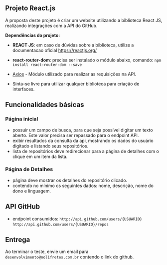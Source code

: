 ## Projeto React.js

A proposta deste projeto é criar um website utilizando a biblioteca React JS, realizando integrações com a API do GitHub.

**Dependências do projeto:**

* **REACT JS**: em caso de dúvidas sobre a biblioteca, utilize a documentacao oficial https://reactjs.org/
* **react-router-dom**: precisa ser instalado o módulo abaixo, comando: `npm install react-router-dom --save`
* [Axios](https://github.com/axios/axios) - Módulo utilizado para realizar as requisições na API.


* Sinta-se livre para utilizar qualquer biblioteca para criação de interfaces.

## Funcionalidades básicas

### Página inicial

- possuir um campo de busca, para que seja possível digitar um texto aberto. Este valor precisa ser repassado para o endpoint API.
- exibir resultados da consulta da api, mostrando os dados do usuário digitado e listando seus repositórios.
- lista de repositórios deve redirecionar para a página de detalhes com o clique em um item da lista.

### Página de Detalhes

- página deve mostrar os detalhes do repositório clicado.
- contendo no mínimo os seguintes dados: nome, descrição, nome do dono e  linguagem.

## API GitHub

- endpoint consumidos:
`http://api.github.com/users/{USUARIO}`
`http://api.github.com/users/{USUARIO}/repos`


## Entrega

 Ao terminar o teste, envie um email para `desenvolvimento@nolifretes.com.br` contendo o link do github. 

